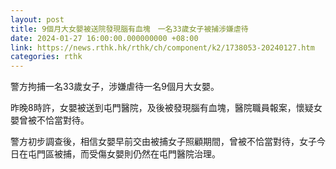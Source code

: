 ```yaml
---
layout: post
title: 9個月大女嬰被送院發現腦有血塊　一名33歲女子被捕涉嫌虐待
date: 2024-01-27 16:00:00.000000000 +08:00
link: https://news.rthk.hk/rthk/ch/component/k2/1738053-20240127.htm
categories: rthk
---
```


警方拘捕一名33歲女子，涉嫌虐待一名9個月大女嬰。

昨晚8時許，女嬰被送到屯門醫院，及後被發現腦有血塊，醫院職員報案，懷疑女嬰曾被不恰當對待。

警方初步調查後，相信女嬰早前交由被捕女子照顧期間，曾被不恰當對待，女子今日在屯門區被捕，而受傷女嬰則仍然在屯門醫院治理。
